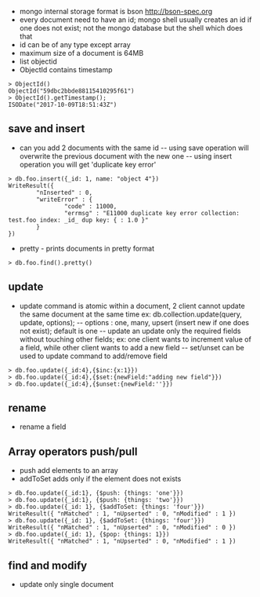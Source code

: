 - mongo internal storage format is bson http://bson-spec.org
- every document need to have an id; mongo shell usually creates an id if one does not exist; not the mongo database but the shell which does that
- id can be of any type except array
- maximum size of a document is 64MB
- list objectid
- ObjectId contains timestamp
```
> ObjectId()
ObjectId("59dbc2bbde88115410295f61")
> ObjectId().getTimestamp();
ISODate("2017-10-09T18:51:43Z")  
```
## save and insert
- can you add 2 documents with the same id
-- using save operation will overwrite the previous document with the new one
-- using insert operation you will get 'duplicate key error'
```
> db.foo.insert({_id: 1, name: "object 4"})
WriteResult({
        "nInserted" : 0,
        "writeError" : {
                "code" : 11000,
                "errmsg" : "E11000 duplicate key error collection: test.foo index: _id_ dup key: { : 1.0 }"
        }
})
```
- pretty - prints documents in pretty format
```
> db.foo.find().pretty()
```
## update
- update command is atomic within a document,  2 client cannot update the same document at the same time ex: db.collection.update(query, update, options);
-- options : one, many, upsert (insert new if one does not exist); default is one
--  update an update only the required fields without touching other fields; ex: one client wants to increment value of a field, while other client wants to add a new field
--  set/unset can be used to update command to add/remove field
```
> db.foo.update({_id:4},{$inc:{x:1}})
> db.foo.update({_id:4},{$set:{newField:"adding new field"}})
> db.foo.update({_id:4},{$unset:{newField:''}})
```
## rename
- rename a field
## Array operators push/pull
- push add elements to an array
- addToSet adds only if the element does not exists
```
> db.foo.update({_id:1}, {$push: {things: 'one'}})
> db.foo.update({_id:1}, {$push: {things: 'two'}})
> db.foo.update({_id: 1}, {$addToSet: {things: 'four'}})
WriteResult({ "nMatched" : 1, "nUpserted" : 0, "nModified" : 1 })
> db.foo.update({_id: 1}, {$addToSet: {things: 'four'}})
WriteResult({ "nMatched" : 1, "nUpserted" : 0, "nModified" : 0 })
> db.foo.update({_id: 1}, {$pop: {things: 1}})
WriteResult({ "nMatched" : 1, "nUpserted" : 0, "nModified" : 1 })
```
## find and modify
- update only single document
